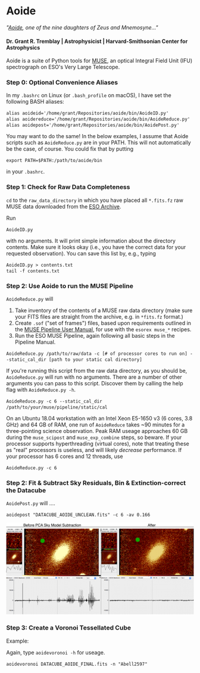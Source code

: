# Aoide

*"[Aoide](https://en.wikipedia.org/wiki/Aoide),
one of the nine daughters of Zeus and Mnemosyne..."*
<!--
<img src="misc/A2597_movie.gif" alt="MUSE is awesome" style="width: 200px;"/> -->

#### Dr. Grant R. Tremblay | Astrophysicist | Harvard-Smithsonian Center for Astrophysics


Aoide is a suite of Python tools for [MUSE](https://www.eso.org/sci/facilities/develop/instruments/muse.html),
an optical Integral Field Unit (IFU) spectrograph on ESO's Very Large Telescope.


### Step 0: Optional Convenience Aliases

In my `.bashrc` on Linux (or `.bash_profile` on macOS), I have set the following BASH aliases:
```
alias aoideid='/home/grant/Repositories/aoide/bin/AoideID.py'
alias aoidereduce='/home/grant/Repositories/aoide/bin/AoideReduce.py'
alias aoidepost='/home/grant/Repositories/aoide/bin/AoidePost.py'
```

You may want to do the same! In the below examples, I assume that Aoide scripts
such as `AoideReduce.py` are in your PATH. This will not automatically be the case, of course.
You could fix that by putting
```
export PATH=$PATH:/path/to/aoide/bin
```
in your `.bashrc`.

### Step 1: Check for Raw Data Completeness

`cd` to the `raw_data_directory` in which you have placed all `*.fits.fz` raw MUSE data downloaded from the [ESO Archive](http://archive.eso.org).

Run
```
AoideID.py
```
with no arguments. It will print simple information about the directory contents. Make sure it looks okay (i.e., you have the correct data for your requested observation). You can save this list by, e.g., typing
```
AoideID.py > contents.txt
tail -f contents.txt
```


### Step 2: Use Aoide to run the MUSE Pipeline

`AoideReduce.py` will

1. Take inventory of the contents of a MUSE raw data directory (make sure your FITS files are straight from the archive, e.g. in `*fits.fz` format.)
2. Create `.sof` ("set of frames") files, based upon requirements outlined in the [MUSE Pipeline User Manual](https://www.eso.org/sci/software/pipelines/muse/muse-pipe-recipes.html), for use with the `esorex muse_*` recipes.
3. Run the ESO MUSE Pipeline, again following all basic steps in the Pipeline Manual.  

```
AoideReduce.py /path/to/raw/data -c [# of processor cores to run on] --static_cal_dir [path to your static cal directory]
```
If you're running this script from the raw data directory, as you should be, `AoideReduce.py` will run with no arguments. 
There are a number of other arguments you can pass to this script. Discover them by calling the help flag with `AoideReduce.py -h`. 

```
AoideReduce.py -c 6 --static_cal_dir /path/to/your/muse/pipeline/static/cal
```


On an Ubuntu 18.04 workstation with an Intel Xeon E5-1650 v3 (6 cores, 3.8 GHz) and 64 GB of RAM,
one run of `AoideReduce` takes ~90 minutes for a three-pointing science observation. Peak RAM useage
approaches 60 GB during the `muse_scipost` and `muse_exp_combine` steps, so beware.
If your processor supports hyperthreading (virtual cores), note that treating these
as "real" processors is useless, and will likely *decrease* performance. If your processor has 6 cores and 12 threads, use


```
AoideReduce.py -c 6
```

### Step 2: Fit & Subtract Sky Residuals, Bin & Extinction-correct the Datacube

`AoidePost.py` will ....

```
aoidepost "DATACUBE_AOIDE_UNCLEAN.fits" -c 6 -av 0.166
```


![PCA Sky Subtraction Results](misc/pca_humblebrag.png)





### Step 3: Create a Voronoi Tessellated Cube

Example: 

Again, type `aoidevoronoi -h` for useage. 

```
aoidevoronoi DATACUBE_AOIDE_FINAL.fits -n "Abell2597"
```
